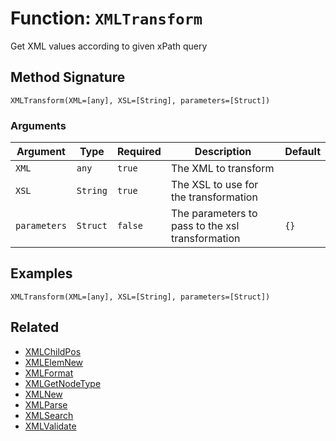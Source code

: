 [comment]: # (Note: This documentation is generated dynamically in the build process.  To modify the contents, change the javadoc on the _invoke method of the BIF class)

# Function: `XMLTransform`

Get XML values according to given xPath query

## Method Signature
```
XMLTransform(XML=[any], XSL=[String], parameters=[Struct])
```
### Arguments

| Argument | Type | Required | Description | Default |
|----------|------|----------|-------------|---------|
| `XML` | `any` | `true` | The XML to transform |  |
| `XSL` | `String` | `true` | The XSL to use for the transformation |  |
| `parameters` | `Struct` | `false` | The parameters to pass to the xsl transformation | `{}` |

## Examples

```
XMLTransform(XML=[any], XSL=[String], parameters=[Struct])
```

## Related
  * [XMLChildPos](boxlang-language/reference/built-in-functions/XMLChildPos.md)
  * [XMLElemNew](boxlang-language/reference/built-in-functions/XMLElemNew.md)
  * [XMLFormat](boxlang-language/reference/built-in-functions/XMLFormat.md)
  * [XMLGetNodeType](boxlang-language/reference/built-in-functions/XMLGetNodeType.md)
  * [XMLNew](boxlang-language/reference/built-in-functions/XMLNew.md)
  * [XMLParse](boxlang-language/reference/built-in-functions/XMLParse.md)
  * [XMLSearch](boxlang-language/reference/built-in-functions/XMLSearch.md)
  * [XMLValidate](boxlang-language/reference/built-in-functions/XMLValidate.md)
